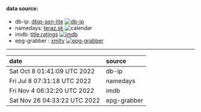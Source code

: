 #### data source:
- db-ip:  [dbip-asn-lite](https://db-ip.com/) [![db-ip](https://github.com/milankomaj/data/actions/workflows/db-ip.yml/badge.svg?event=schedule)](https://github.com/milankomaj/data/actions/workflows/db-ip.yml)
- namedays:  [teraz.sk](https://teraz.sk/) ![calendar](https://dev-badge.eleonora.workers.dev/calendar/today?icon=calendar)
- imdb:  [title.ratings](https://datasets.imdbws.com/) [![imdb](https://github.com/milankomaj/data/actions/workflows/imdb.yml/badge.svg?event=schedule)](https://github.com/milankomaj/data/actions/workflows/imdb.yml)
- epg-grabber :  [xmltv](https://tv.sms.cz) [![epg-grabber](https://github.com/milankomaj/data/actions/workflows/epg-grabber.yml/badge.svg?event=schedule)](https://github.com/milankomaj/data/actions/workflows/epg-grabber.yml)
---
**date** | **source**
:--- | :---
Sat Oct  8 01:41:09 UTC 2022 | db-ip
Fri Jul  8 07:31:18 UTC 2022 | namedays
Fri Nov  4 06:32:20 UTC 2022 | imdb
Sat Nov 26 04:33:22 UTC 2022 | epg-grabber
